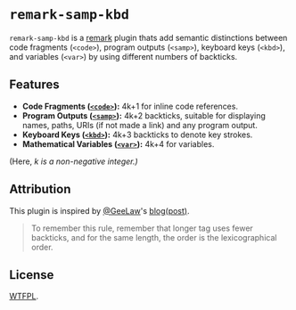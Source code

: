# ``remark-samp-kbd``

`remark-samp-kbd` is a [remark](https://github.com/remarkjs/remark/) plugin
thats add semantic distinctions between
code fragments (`<code>`),
program outputs (`<samp>`),
keyboard keys (`<kbd>`),
and variables (`<var>`)
by using different numbers of backticks.

## Features

- **Code Fragments ([`<code>`](https://developer.mozilla.org/en-US/docs/Web/HTML/Element/code)):** 4k+1 for inline code references.
- **Program Outputs ([`<samp>`](https://developer.mozilla.org/en-US/docs/Web/HTML/Element/samp)):** 4k+2 backticks, suitable for displaying names, paths, URIs (if not made a link) and any program output.
- **Keyboard Keys ([`<kbd>`](https://developer.mozilla.org/en-US/docs/Web/HTML/Element/kbd)):** 4k+3 backticks to denote key strokes.
- **Mathematical Variables ([`<var>`](https://developer.mozilla.org/en-US/docs/Web/HTML/Element/var)):** 4k+4 for variables.

(Here, <var>k<var> is a non-negative integer.)

## Attribution

This plugin is inspired by [@GeeLaw](https://github.com/GeeLaw)'s [blog(post)](https://geelaw.blog/entries/meta-blog/#:~:text=Use%204k%2B1%20to%204k%2B4%20numbers%20of%20%60%20to%20represent%20different%20semantics).

> To remember this rule, remember that longer tag uses fewer backticks, and for the same length, the order is the lexicographical order.

## License

[WTFPL](./LICENSE).
